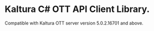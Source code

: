 # Kaltura C# OTT API Client Library.
Compatible with Kaltura OTT server version 5.0.2.16701 and above.
